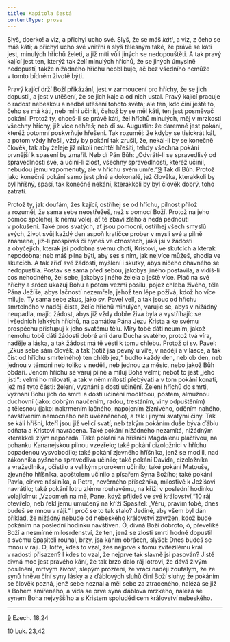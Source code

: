 ```yaml
---
title: Kapitola šestá
contentType: prose
---
```


<section>

Slyš, dcerko! a viz, a přichyl ucho své. Slyš, že se máš _káti_, a viz, z čeho se máš káti; a přichyl ucho své vnitřní a slyš tělesným také, že právě se káti jest, minulých hříchů želeti, a již míti vůli jiných se nedopouštěti. A tak pravý kající jest ten, kterýž tak želí minulých hříchů, že se jiných úmyslně nedopustí, takže nižádného hříchu neoblibuje, ač bez všedního nemůže v tomto bídném životě býti.

Pravý kající drží Boží přikázání, jest v zarmoucení pro hříchy, že se jich dopustil, a jest v utěšení, že se jich kaje a od nich ustal. Pravý kající pracuje o radost nebeskou a nedbá utěšení tohoto světa; ale ten, kdo činí ještě to, čeho se má káti, neb míní učiniti, čehož by se měl káti, ten jest posměvač pokání. Protož ty, chceš-li se právě káti, žel hříchů minulých, měj v mrzkosti všechny hříchy, již více nehřeš; neb dí sv. Augustin: že daremné jest pokání, kteréž potomní poskvrňuje hřešení. Tak rozuměj: že kdyby se tisíckrát kál, a potom vždy hřešil, vždy by pokání tak zrušil, že, nekál-li by se konečně člověk, tak aby želeje již nikoli nechtěl hřešiti, tehdy všechna pokání prvnější k spasení by zmařil. Neb dí Pán Bůh: „Odvrátí-li se spravedlivý od spravedlnosti své, a učiní-li zlost, všechny spravedlnosti, kteréž učinil, nebudou jemu vzpomenuty, ale v hříchu svém umře.“[9](./resources/undefined) Tak dí Bůh. Protož jako konečné pokání samo jest plné a dokonalé, jež člověka, kterakkoli by byl hříšný, spasí, tak konečné nekání, kterakkoli by byl člověk dobrý, toho zatratí.

Protož ty, jak doufám, žes kající, ostříhej se od hříchu, pilnost přilož a rozuměj, že sama sebe neostřežeš, než s pomocí Boží. Protož na jeho pomoc spoléhej, k němu volej, ať tě zbaví zlého a nedá padnouti v pokušení. Také pros svatých, ať jsou pomocni, ostříhej všech smyslů svých, život svůj každý den aspoň kratičce prober v mysli své a pilně znamenej, již-li prospíváš či hyneš ve ctnostech, jaká jsi v žádosti a obyčejích, kterak jsi podobna svému choti, Kristovi, ve skutcích a kterak nepodobna; neb máš pilna býti, aby ses s ním, jak nejvíce můžeš, shodla ve skutcích. A tak zřiď své žádosti, myšlení i skutky, abys ničeho ohavného se nedopustila. Postav se sama před sebou, jakobys jiného postavila, a vidíš-li cos nehodného, žel sebe, jakobys jiného želela a ještě více. Plač na své hříchy a srdce ukazuj Bohu a potom vezmi posilu, pojez chleba živého, těla Pána Ježíše, abys lačností nezemřela, jehož ten lépe požívá, kdož ho více miluje. Ty sama sebe zkus, jako sv. Pavel velí, a tak jsouc od hříchu smrtelného v naději čista, želíc hříchů minulých, varujíc se, abys v nižádný neupadla, majíc žádost, abys již vždy dobře živa byla a vystříhajíc se i všedních lehkých hříchů, na památku Pána Jezu Krista a ke svému prospěchu přistupuj k jeho svatému tělu. Míry tobě dáti neumím, jakož nemohu tobě dáti žádosti dobré ani daru Ducha svatého, protož tvá víra, naděje a láska, a tak žádost má tě vésti k tomu chlebu. Protož dí sv. Pavel: „Zkus sebe sám člověk, a tak (totiž jsa pevný u víře, v naději a v lásce, a tak čist od hříchu smrtelného) ten chléb jez,“ buďto každý den, neb ob den, neb jednou v témdni neb toliko v neděli, neb jednou za měsíc, nebo jakož Bůh obdaří. Jenom hříchu se varuj pilně a miluj Boha velmi; neboť to jest „jeho jísti“: velmi ho milovati, a tak v něm milostí přebývati a v tom pokání konati, jež má tyto části: želení, vyznání a dosti učinění. Želení hříchů do smrti, vyznání Bohu jich do smrti a dosti učinění modlitbou, postem, almužnou duchovní (jako: dobrým naučením, radou, trestáním, viny odpuštěním) a tělesnou (jako: nakrmením lačného, napojením žíznivého, oděním nahého, navštívením nemocného neb uvězněného), a tak i jinými svatými činy. Tak se káli hříšní, kteří jsou již velicí svatí; neb takým pokáním duše bývá ďáblu odňata a Kristovi navrácena. Také pokání nižádného nezamítá, nižádným kterakkoli zlým nepohrdá. Také pokání na hříšnici Magdalenu plačtivou, na pohanku Kananejskou pilnou vzezřelo; také pokání cizoložnici v hříchu popadenou vysvobodilo; také pokání zjevného hříšníka, jenž se modlil, nad zákonníka pyšného spravedliva učinilo; také pokání Davida, cizoložníka a vražedlníka, očistilo a velikým prorokem učinilo; také pokání Matouše, zjevného hříšníka, apoštolem učinilo a písařem Syna Božího; také pokání Pavla, církve násilníka, a Petra, nevěrného přísežníka, milostivě k Ježíšovi navrátilo; také pokání lotru zlému rouhavému, na kříži v poslední hodinku volajícímu: „Vzpomeň na mě, Pane, když přijdeš ve své království,“[10](./resources/undefined) ráj otevřelo, neb řekl jemu umučený na kříži Spasitel: „Věru, pravím tobě, dnes budeš se mnou v ráji.“ I proč se to tak stalo? Jediné, aby všem byl dán příklad, že nižádný nebude od nebeského království zavržen, kdož bude pokáním na poslední hodinku navštíven. Ó, divná Boží dobroto, ó, převeliké Boží a nesmírné milosrdenství, že ten, jenž se zlosti smrti hodné dopustil a svému Spasiteli rouhal, brzy, jsa káním obrácen, slyšel: Dnes budeš se mnou v ráji. Ó, lotře, kdes to vzal, žes nejprve k tomu zvítězilému králi v radosti přisazen? I kdes to vzal, že nejprve tak slavně jsi pasován? Jistě divná moc jest pravého kání, že tak brzo dalo ráj lotrovi, že dává živým posilnění, mrtvým živost, slepým prozření, že vrací naději zoufalým, že ze synů hněvu činí syny lásky a z ďáblových sluhů činí Boží sluhy; že pokáním se člověk pozná, jenž sebe neznal a měl sebe za ztraceného, nalézá se již s Bohem smířeného, a vida se prve syna ďáblova mrzkého, nalézá se synem Boha nejvyššího a s Kristem spoludědicem království nebeského.

* * *

[9](./resources/undefined) Ezech. 18,24

[10](./resources/undefined) Luk. 23,42

</section>
